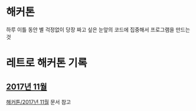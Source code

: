 <!-- TITLE: 해커톤 -->
<!-- SUBTITLE: 레트로 해커톤에 관한 문서입니다. -->

# 해커톤

하루 이틀 동안 별 걱정없이 당장 짜고 싶은 눈앞의 코드에 집중해서 프로그램을 만드는 것 

# 레트로 해커톤 기록
## [2017년 11월](/해커톤/2017년-11월/) 

[해커톤/2017년 11월](/해커톤/2017년-11월/) 문서 참고